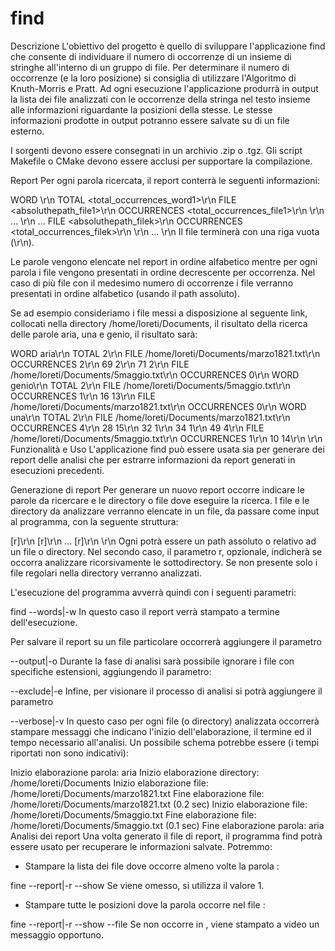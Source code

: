 # find
Descrizione
L'obiettivo del progetto è quello di sviluppare l'applicazione find che consente di individuare il numero di occorrenze di un insieme di stringhe all'interno di un gruppo di file. Per determinare il numero di occorrenze (e la loro posizione) si consiglia di utilizzare l'Algoritmo di Knuth-Morris e Pratt. Ad ogni esecuzione l'applicazione produrrà in output la lista dei file analizzati con le occorrenze della stringa nel testo insieme alle informazioni riguardante la posizioni della stesse. Le stesse informazioni prodotte in output potranno essere salvate su di un file esterno.

I sorgenti devono essere consegnati in un archivio .zip o .tgz. Gli script Makefile o CMake devono essere acclusi per supportare la compilazione.

Report
Per ogni parola ricercata, il report conterrà le seguenti informazioni:

WORD <word1>\r\n
TOTAL <total_occurrences_word1>\r\n
FILE <absoluthepath_file1>\r\n
OCCURRENCES <total_occurrences_file1>\r\n
<line1> <char1>\r\n
...
<linen> <charn>\r\n
...
FILE <absoluthepath_filek>\r\n
OCCURRENCES <total_occurrences_filek>\r\n
<line1> <char1>\r\n
...
<linem> <charm>\r\n 
Il file terminerà con una riga vuota (\r\n).

Le parole vengono elencate nel report in ordine alfabetico mentre per ogni parola i file vengono presentati in ordine decrescente per occorrenza. Nel caso di più file con il medesimo numero di occorrenze i file verranno presentati in ordine alfabetico (usando il path assoluto).

Se ad esempio consideriamo i file messi a disposizione al seguente link, collocati nella directory /home/loreti/Documents, il risultato della ricerca delle parole aria, una e genio, il risultato sarà:

WORD aria\r\n
TOTAL 2\r\n
FILE /home/loreti/Documents/marzo1821.txt\r\n
OCCURRENCES 2\r\n
69 2\r\n
71 2\r\n
FILE /home/loreti/Documents/5maggio.txt\r\n
OCCURRENCES 0\r\n
WORD genio\r\n
TOTAL 2\r\n
FILE /home/loreti/Documents/5maggio.txt\r\n
OCCURRENCES 1\r\n
16 13\r\n
FILE /home/loreti/Documents/marzo1821.txt\r\n
OCCURRENCES 0\r\n
WORD una\r\n
TOTAL 2\r\n
FILE /home/loreti/Documents/marzo1821.txt\r\n
OCCURRENCES 4\r\n
28 15\r\n
32 1\r\n
34 1\r\n
49 4\r\n
FILE /home/loreti/Documents/5maggio.txt\r\n
OCCURRENCES 1\r\n
10 14\r\n
\r\n
Funzionalità e Uso
L'applicazione find può essere usata sia per generare dei report delle analisi che per estrarre informazioni da report generati in esecuzioni precedenti.

Generazione di report
Per generare un nuovo report occorre indicare le parole da ricercare e le directory o file dove eseguire la ricerca. I file e le directory da analizzare verranno elencate in un file, da passare come input al programma, con la seguente struttura:

<path1> [r]\r\n
<path2> [r]\r\n
...
<pathk> [r]\r\n
\r\n
Ogni <pathi> potrà essere un path assoluto o relativo ad un file o directory. Nel secondo caso, il parametro r, opzionale, indicherà se occorra analizzare ricorsivamente le sottodirectory. Se non presente solo i file regolari nella directory verranno analizzati.

L'esecuzione del programma avverrà quindi con i seguenti parametri:

find --words|-w <inputfile> 
In questo caso il report verrà stampato a termine dell'esecuzione.

Per salvare il report su un file particolare occorrerà aggiungere il parametro

--output|-o <outputfile>
Durante la fase di analisi sarà possibile ignorare i file con specifiche estensioni, aggiungendo il parametro:

--exclude|-e <ext>
Infine, per visionare il processo di analisi si potrà aggiungere il parametro

--verbose|-v
In questo caso per ogni file (o directory) analizzata occorrerà stampare messaggi che indicano l'inizio dell'elaborazione, il termine ed il tempo necessario all'analisi. Un possibile schema potrebbe essere (i tempi riportati non sono indicativi):

Inizio elaborazione parola: aria
Inizio elaborazione directory: /home/loreti/Documents
Inizio elaborazione file: /home/loreti/Documents/marzo1821.txt
Fine elaborazione file: /home/loreti/Documents/marzo1821.txt (0.2 sec)
Inizio elaborazione file: /home/loreti/Documents/5maggio.txt
Fine elaborazione file: /home/loreti/Documents/5maggio.txt (0.1 sec)
Fine elaborazione parola: aria
Analisi dei report
Una volta generato il file di report, il programma find potrà essere usato per recuperare le informazioni salvate. Potremmo:

* Stampare la lista dei file dove occorre almeno <n> volte la parola <word>:

fine --report|-r <reportfile> --show <word> <n>
Se <n> viene omesso, si utilizza il valore 1.

* Stampare tutte le posizioni dove la parola <word> occorre nel file <file>:

fine --report|-r <reportfile> --show <word> --file <file>
Se <word> non occorre in <file>, viene stampato a video un messaggio opportuno.
